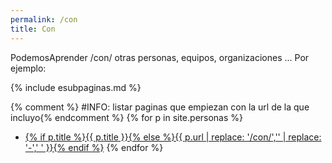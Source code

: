 ```yaml
---
permalink: /con
title: Con
---
```

PodemosAprender /con/ otras personas, equipos, organizaciones ... Por ejemplo:

{% include esubpaginas.md %}

{% comment %} #INFO: listar paginas que empiezan con la url de la que incluyo{% endcomment %}
{% for p in site.personas %}
* <a href="{{ p.url }}">{% if p.title %}{{ p.title }}{% else %}{{ p.url | replace: '/con/','' |  replace: '-',' ' }}{% endif %}</a>
{% endfor %}


